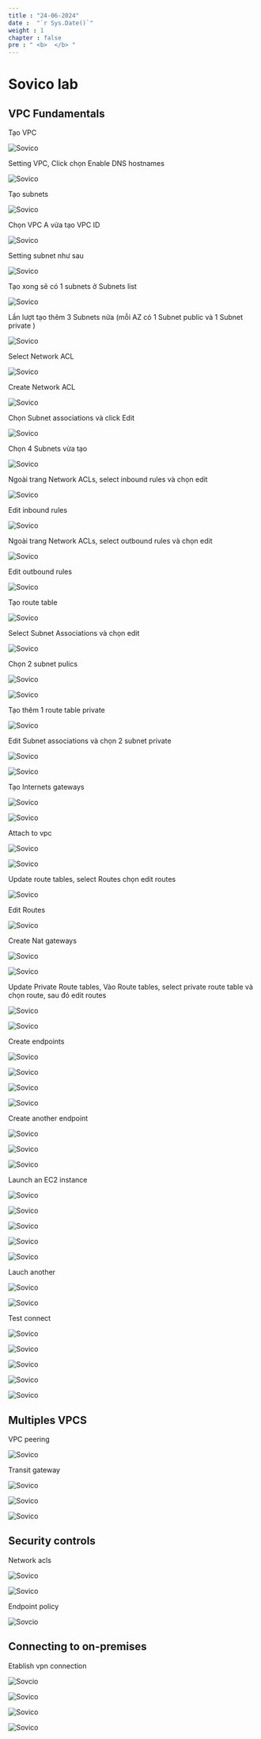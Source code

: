 ```yaml
---
title : "24-06-2024"
date :  "`r Sys.Date()`" 
weight : 1 
chapter : false
pre : " <b>  </b> "
---
```

# Sovico lab

## VPC Fundamentals

Tạo VPC

![Sovico](/images/24-6-2024/1-24-6.png)

Setting VPC, Click chọn Enable DNS hostnames

![Sovico](/images/24-6-2024/2-24-6.png)

Tạo subnets

![Sovico](/images/24-6-2024/3-24-6.png)

Chọn VPC A vừa tạo VPC ID

![Sovico](/images/24-6-2024/4-24-6.png)

Setting subnet như sau 

![Sovico](/images/24-6-2024/5-24-6.png)

Tạo xong sẽ có 1 subnets ở Subnets list

![Sovico](/images/24-6-2024/6-24-6.png)

Lần lượt tạo thêm 3 Subnets nữa (mỗi AZ có 1 Subnet public và 1 Subnet private )

![Sovico](/images/24-6-2024/7-24-6.png)

Select Network ACL

![Sovico](/images/24-6-2024/8-24-6.png)

Create Network ACL

![Sovico](/images/24-6-2024/9-24-6.png)

Chọn Subnet associations và click Edit

![Sovico](/images/24-6-2024/10-24-6.png)

Chọn 4 Subnets vừa tạo 

![Sovico](/images/24-6-2024/11-24-6.png)

Ngoài trang Network ACLs, select inbound rules và chọn edit

![Sovico](/images/24-6-2024/12-24-6.png)

Edit inbound rules

![Sovico](/images/24-6-2024/13-24-6.png)

Ngoài trang Network ACLs, select outbound rules và chọn edit

![Sovico](/images/24-6-2024/14-24-6.png)

Edit outbound rules

![Sovico](/images/24-6-2024/15-24-6.png)

Tạo route table

![Sovico](/images/24-6-2024/16-24-6.png)

Select Subnet Associations và chọn edit

![Sovico](/images/24-6-2024/17-24-6.png)

Chọn 2 subnet pulics

![Sovico](/images/24-6-2024/18-24-6.png)

![Sovico](/images/24-6-2024/19-24-6.png)

Tạo thêm 1 route table private

![Sovico](/images/24-6-2024/20-24-6.png)

Edit Subnet associations và chọn 2 subnet private

![Sovico](/images/24-6-2024/21-24-6.png)

![Sovico](/images/24-6-2024/22-24-6.png)

Tạo Internets gateways

![Sovico](/images/24-6-2024/23-24-6.png)

![Sovico](/images/24-6-2024/24-24-6.png)

Attach to vpc

![Sovico](/images/24-6-2024/25-24-6.png)

![Sovico](/images/24-6-2024/26-24-6.png)

Update route tables, select Routes chọn edit routes

![Sovico](/images/24-6-2024/27-24-6.png)

Edit Routes

![Sovico](/images/24-6-2024/28-24-6.png)

Create Nat gateways

![Sovico](/images/24-6-2024/29-24-6.png)

![Sovico](/images/24-6-2024/30-24-6.png)

Update Private Route tables, Vào Route tables, select private route table và chọn route, sau đó edit routes

![Sovico](/images/24-6-2024/31-24-6.png)

![Sovico](/images/24-6-2024/32-24-6.png)

Create endpoints

![Sovico](/images/24-6-2024/33-24-6.png)

![Sovico](/images/24-6-2024/34-24-6.png)

![Sovico](/images/24-6-2024/35-24-6.png)

![Sovico](/images/24-6-2024/36-24-6.png)

Create another endpoint

![Sovico](/images/24-6-2024/37-24-6.png)

![Sovico](/images/24-6-2024/38-24-6.png)

![Sovico](/images/24-6-2024/39-24-6.png)

Launch an EC2 instance

![Sovico](/images/24-6-2024/40-24-6.png)

![Sovico](/images/24-6-2024/41-24-6.png)

![Sovico](/images/24-6-2024/42-24-6.png)

![Sovico](/images/24-6-2024/43-24-6.png)

![Sovico](/images/24-6-2024/44-24-6.png)

Lauch another

![Sovico](/images/24-6-2024/45-24-6.png)

![Sovico](/images/24-6-2024/46-24-6.png)

Test connect

![Sovico](/images/24-6-2024/47-24-6.png)

![Sovico](/images/24-6-2024/48-24-6.png)

![Sovico](/images/24-6-2024/49-24-6.png)

![Sovico](/images/24-6-2024/50-24-6.png)

![Sovico](/images/24-6-2024/51-24-6.png)

## Multiples VPCS

VPC peering 

![Sovico](/images/24-6-2024/52-24-6.png)

Transit gateway

![Sovico](/images/24-6-2024/53-24-6.png)

![Sovico](/images/24-6-2024/54-24-6.png)

![Sovico](/images/24-6-2024/55-24-6.png)

## Security controls

Network acls

![Sovico](/images/24-6-2024/56-24-6.png)

![Sovico](/images/24-6-2024/57-24-6.png)

Endpoint policy

![Sovcio](/images/24-6-2024/endpointpolicy.png)

## Connecting to on-premises

Etablish vpn connection

![Sovcio](/images/24-6-2024/59-24-6.png)

![Sovico](/images/24-6-2024/60-24-6.png)

![Sovico](/images/24-6-2024/61-24-6.png)

![Sovico](/images/24-6-2024/62-24-6.png)